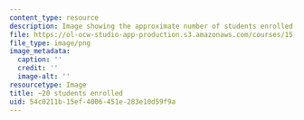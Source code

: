 ```yaml
---
content_type: resource
description: Image showing the approximate number of students enrolled in the class.
file: https://ol-ocw-studio-app-production.s3.amazonaws.com/courses/15-228-mba-study-tour-innovation-islands-how-new-zealand-became-a-global-player-in-the-race-to-innovate-spring-2016/54c0211b15ef4006451e283e10d59f9a_20-approx.png
file_type: image/png
image_metadata:
  caption: ''
  credit: ''
  image-alt: ''
resourcetype: Image
title: ~20 students enrolled
uid: 54c0211b-15ef-4006-451e-283e10d59f9a
---
```

